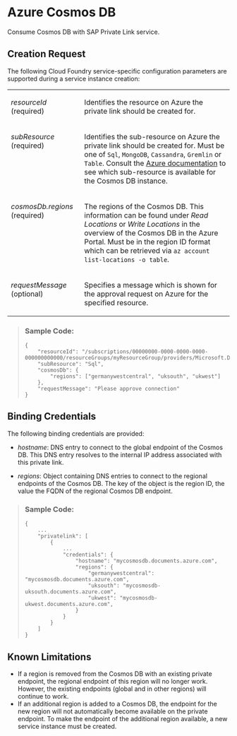 <!-- loio663ed5631cfd4ef0a4bd89ca00266943 -->

# Azure Cosmos DB

Consume Cosmos DB with SAP Private Link service.



<a name="loio663ed5631cfd4ef0a4bd89ca00266943__section_lcx_nhp_p5b"/>

## Creation Request

The following Cloud Foundry service-specific configuration parameters are supported during a service instance creation:


<table>
<tr>
<td valign="top">

*resourceId* \(required\)



</td>
<td valign="top">

Identifies the resource on Azure the private link should be created for.



</td>
</tr>
<tr>
<td valign="top">

*subResource* \(required\)



</td>
<td valign="top">

Identifies the sub-resource on Azure the private link should be created for. Must be one of `Sql`, `MongoDB`, `Cassandra`, `Gremlin` or `Table`. Consult the [Azure documentation](https://docs.microsoft.com/en-us/azure/cosmos-db/how-to-configure-private-endpoints#private-zone-name-mapping) to see which sub-resource is available for the Cosmos DB instance.



</td>
</tr>
<tr>
<td valign="top">

*cosmosDb.regions* \(required\)



</td>
<td valign="top">

The regions of the Cosmos DB. This information can be found under *Read Locations* or *Write Locations* in the overview of the Cosmos DB in the Azure Portal. Must be in the region ID format which can be retrieved via `az account list-locations -o table`.



</td>
</tr>
<tr>
<td valign="top">

*requestMessage* \(optional\)



</td>
<td valign="top">

Specifies a message which is shown for the approval request on Azure for the specified resource.



</td>
</tr>
</table>

> ### Sample Code:  
> ```
> {
>     "resourceId": "/subscriptions/00000000-0000-0000-0000-000000000000/resourceGroups/myResourceGroup/providers/Microsoft.DocumentDB/databaseAccounts/myCosmosDB",
>     "subResource": "Sql",
>     "cosmosDb": {
>         "regions": ["germanywestcentral", "uksouth", "ukwest"]
>     },
>     "requestMessage": "Please approve connection"
> }
> ```



<a name="loio663ed5631cfd4ef0a4bd89ca00266943__section_z1c_c3p_p5b"/>

## Binding Credentials

The following binding credentials are provided:

-   *hostname*: DNS entry to connect to the global endpoint of the Cosmos DB. This DNS entry resolves to the internal IP address associated with this private link.

-   *regions*: Object containing DNS entries to connect to the regional endpoints of the Cosmos DB. The key of the object is the region ID, the value the FQDN of the regional Cosmos DB endpoint.

> ### Sample Code:  
> ```
> {
>     ...
>     "privatelink": [
>         {
>             ...
>             "credentials": {
>                 "hostname": "mycosmosdb.documents.azure.com",
>                 "regions": {
>                     "germanywestcentral": "mycosmosdb.documents.azure.com",
>                     "uksouth": "mycosmosdb-uksouth.documents.azure.com",
>                     "ukwest": "mycosmosdb-ukwest.documents.azure.com",
>                 }
>             }
>         }
>     ]
> }
> ```



<a name="loio663ed5631cfd4ef0a4bd89ca00266943__section_uxv_33p_p5b"/>

## Known Limitations

-   If a region is removed from the Cosmos DB with an existing private endpoint, the regional endpoint of this region will no longer work. However, the existing endpoints \(global and in other regions\) will continue to work.
-   If an additional region is added to a Cosmos DB, the endpoint for the new region will not automatically become available on the private endpoint. To make the endpoint of the additional region available, a new service instance must be created.

